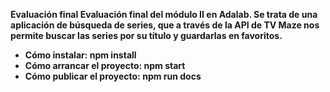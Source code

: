 <strong> Evaluación final <strong>
Evaluación final del módulo II en Adalab. Se trata de una aplicación de búsqueda de series, que a través de la API de TV Maze nos permite buscar las series por su título y guardarlas en favoritos.

<ul>
<li>Cómo instalar: npm install</li>
<li>Cómo arrancar el proyecto: npm start</li>
<li>Cómo publicar el proyecto: npm run docs</li>
</ul>
